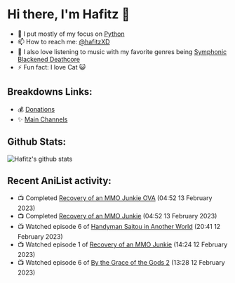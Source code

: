 # Hi there, I'm Hafitz 👋
- 🐍 I put mostly of my focus on [Python](https://python.org)
- 📫 How to reach me: [@hafitzXD](https://t.me/hafitzXD)
- 🎵 I also love listening to music with my favorite genres being [Symphonic Blackened Deathcore](https://youtu.be/qyYmS_iBcy4)
- ⚡ Fun fact: I love Cat 😺

## Breakdowns Links:
- 💰 [Donations](https://t.me/TheBreakdowns/2)
- ✨ [Main Channels](https://t.me/TheBreakdowns)

## Github Stats:
![Hafitz's github stats](https://github-readme-stats.vercel.app/api?username=breakdowns&show_icons=true&count_private=true&bg_color=00000000&text_color=777)

## Recent AniList activity:
<!-- ANILIST_ACTIVITY:start -->

-   📺 Completed [Recovery of an MMO Junkie OVA](https://anilist.co/anime/100684) (04:52 13 February 2023)
-   📺 Completed [Recovery of an MMO Junkie](https://anilist.co/anime/99726) (04:52 13 February 2023)
-   📺 Watched episode 6 of [Handyman Saitou in Another World](https://anilist.co/anime/144092) (20:41 12 February 2023)
-   📺 Watched episode 1 of [Recovery of an MMO Junkie](https://anilist.co/anime/99726) (14:24 12 February 2023)
-   📺 Watched episode 6 of [By the Grace of the Gods 2](https://anilist.co/anime/135102) (13:28 12 February 2023)

<!-- ANILIST_ACTIVITY:end -->
